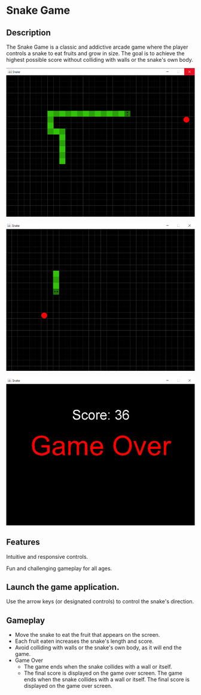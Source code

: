 # Snake Game

## Description
The Snake Game is a classic and addictive arcade game where the player controls a snake to eat fruits and grow in size. 
The goal is to achieve the highest possible score without colliding with walls or the snake's own body.

![Example](Example1.png)

![Example](Example2.png)

![Example](Example3.png)


## Features
Intuitive and responsive controls.

[//]: <> ( Increasing difficulty as the snake grows longer. )
Fun and challenging gameplay for all ages.

## Launch the game application.
[//]: <> (The game starts on the main menu screen.)
[//]: <> (Main Menu)

[//]: <> (Click the "Play" button to start the game.)
Use the arrow keys (or designated controls) to control the snake's direction.

## Gameplay

- Move the snake to eat the fruit that appears on the screen.
- Each fruit eaten increases the snake's length and score.
- Avoid colliding with walls or the snake's own body, as it will end the game.
- Game Over
    -  The game ends when the snake collides with a wall or itself.
    -  The final score is displayed on the game over screen.
The game ends when the snake collides with a wall or itself.
The final score is displayed on the game over screen.

[//]: <> (Restart)
